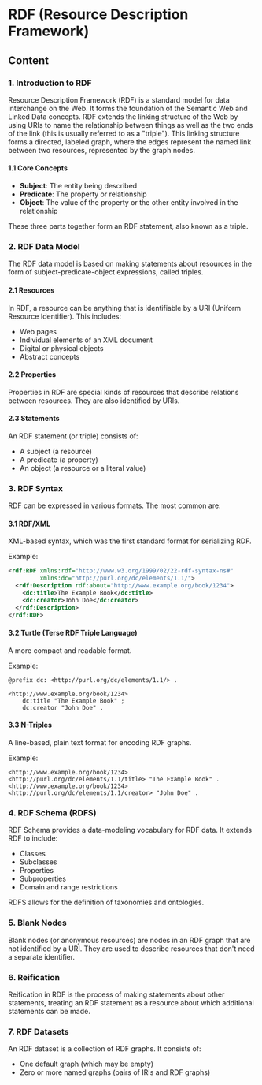 # RDF (Resource Description Framework)

## Content

### 1. Introduction to RDF

Resource Description Framework (RDF) is a standard model for data interchange on the Web. It forms the foundation of the Semantic Web and Linked Data concepts. RDF extends the linking structure of the Web by using URIs to name the relationship between things as well as the two ends of the link (this is usually referred to as a "triple"). This linking structure forms a directed, labeled graph, where the edges represent the named link between two resources, represented by the graph nodes.

#### 1.1 Core Concepts

- **Subject**: The entity being described
- **Predicate**: The property or relationship
- **Object**: The value of the property or the other entity involved in the relationship

These three parts together form an RDF statement, also known as a triple.

### 2. RDF Data Model

The RDF data model is based on making statements about resources in the form of subject-predicate-object expressions, called triples.

#### 2.1 Resources

In RDF, a resource can be anything that is identifiable by a URI (Uniform Resource Identifier). This includes:

- Web pages
- Individual elements of an XML document
- Digital or physical objects
- Abstract concepts

#### 2.2 Properties

Properties in RDF are special kinds of resources that describe relations between resources. They are also identified by URIs.

#### 2.3 Statements

An RDF statement (or triple) consists of:

- A subject (a resource)
- A predicate (a property)
- An object (a resource or a literal value)

### 3. RDF Syntax

RDF can be expressed in various formats. The most common are:

#### 3.1 RDF/XML

XML-based syntax, which was the first standard format for serializing RDF.

Example:

```xml
<rdf:RDF xmlns:rdf="http://www.w3.org/1999/02/22-rdf-syntax-ns#"
         xmlns:dc="http://purl.org/dc/elements/1.1/">
  <rdf:Description rdf:about="http://www.example.org/book/1234">
    <dc:title>The Example Book</dc:title>
    <dc:creator>John Doe</dc:creator>
  </rdf:Description>
</rdf:RDF>
```

#### 3.2 Turtle (Terse RDF Triple Language)

A more compact and readable format.

Example:

```turtle
@prefix dc: <http://purl.org/dc/elements/1.1/> .

<http://www.example.org/book/1234>
    dc:title "The Example Book" ;
    dc:creator "John Doe" .
```

#### 3.3 N-Triples

A line-based, plain text format for encoding RDF graphs.

Example:

```
<http://www.example.org/book/1234> <http://purl.org/dc/elements/1.1/title> "The Example Book" .
<http://www.example.org/book/1234> <http://purl.org/dc/elements/1.1/creator> "John Doe" .
```

### 4. RDF Schema (RDFS)

RDF Schema provides a data-modeling vocabulary for RDF data. It extends RDF to include:

- Classes
- Subclasses
- Properties
- Subproperties
- Domain and range restrictions

RDFS allows for the definition of taxonomies and ontologies.

### 5. Blank Nodes

Blank nodes (or anonymous resources) are nodes in an RDF graph that are not identified by a URI. They are used to describe resources that don't need a separate identifier.

### 6. Reification

Reification in RDF is the process of making statements about other statements, treating an RDF statement as a resource about which additional statements can be made.

### 7. RDF Datasets

An RDF dataset is a collection of RDF graphs. It consists of:

- One default graph (which may be empty)
- Zero or more named graphs (pairs of IRIs and RDF graphs)

###
